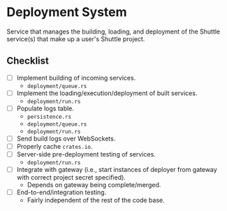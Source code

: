 # Deployment System

Service that manages the building, loading, and deployment of the Shuttle service(s) that make up a user's Shuttle project.

## Checklist

* [ ] Implement building of incoming services.
  * `deployment/queue.rs`
* [ ] Implement the loading/execution/deployment of built services.
  * `deployment/run.rs`
* [ ] Populate logs table.
  * `persistence.rs`
  * `deployment/queue.rs`
  * `deployment/run.rs`
* [ ] Send build logs over WebSockets.
* [ ] Properly cache `crates.io`.
* [ ] Server-side pre-deployment testing of services.
  * `deployment/run.rs`
* [ ] Integrate with gateway (i.e., start instances of deployer from gateway with correct project secret specified).
  * Depends on gateway being complete/merged.
* [ ] End-to-end/integration testing.
  * Fairly independent of the rest of the code base.
